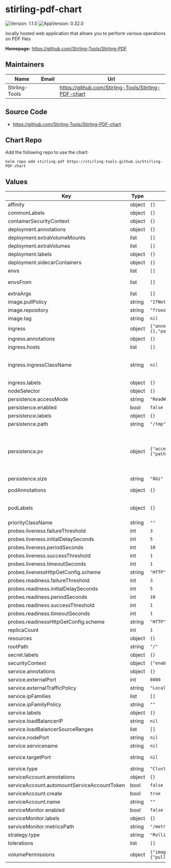 # stirling-pdf-chart

![Version: 1.1.0](https://img.shields.io/badge/Version-1.1.0-informational?style=flat-square) ![AppVersion: 0.32.0](https://img.shields.io/badge/AppVersion-0.32.0-informational?style=flat-square)

locally hosted web application that allows you to perform various operations on PDF files

**Homepage:** <https://github.com/Stirling-Tools/Stirling-PDF>

## Maintainers

| Name | Email | Url |
| ---- | ------ | --- |
| Stirling-Tools |  | <https://github.com/Stirling-Tools/Stirling-PDF-chart> |

## Source Code

* <https://github.com/Stirling-Tools/Stirling-PDF-chart>

## Chart Repo

Add the following repo to use the chart:

```console
helm repo add stirling-pdf https://stirling-tools.github.io/Stirling-PDF-chart
```

## Values

| Key | Type | Default | Description |
|-----|------|---------|-------------|
| affinity | object | `{}` |  |
| commonLabels | object | `{}` | Labels to apply to all resources |
| containerSecurityContext | object | `{}` |  |
| deployment.annotations | object | `{}` | Stirling-pdf Deployment annotations |
| deployment.extraVolumeMounts | list | `[]` | Additional volumes to mount |
| deployment.extraVolumes | list | `[]` | Additional volumes |
| deployment.labels | object | `{}` |  |
| deployment.sidecarContainers | object | `{}` | of the chart's content, send notifications... |
| envs | list | `[]` | Environment variables to add to the stirling-pdf pods |
| envsFrom | list | `[]` | Environment variables from secrets or configmaps to add to the stirling-pdf pods |
| extraArgs | list | `[]` |  |
| image.pullPolicy | string | `"IfNotPresent"` |  |
| image.repository | string | `"frooodle/s-pdf"` |  |
| image.tag | string | `nil` |  |
| ingress | object | `{"annotations":{},"enabled":false,"hosts":[],"ingressClassName":null,"labels":{},"pathType":"ImplementationSpecific"}` | Ingress for load balancer |
| ingress.annotations | object | `{}` | Stirling-pdf Ingress annotations |
| ingress.hosts | list | `[]` | Must be provided if Ingress is enabled |
| ingress.ingressClassName | string | `nil` | See https://kubernetes.io/blog/2020/04/02/improvements-to-the-ingress-api-in-kubernetes-1.18/#specifying-the-class-of-an-ingress |
| ingress.labels | object | `{}` | Stirling-pdf Ingress labels |
| nodeSelector | object | `{}` |  |
| persistence.accessMode | string | `"ReadWriteOnce"` |  |
| persistence.enabled | bool | `false` |  |
| persistence.labels | object | `{}` |  |
| persistence.path | string | `"/tmp"` |  |
| persistence.pv | object | `{"accessMode":"ReadWriteOnce","capacity":{"storage":"8Gi"},"enabled":false,"nfs":{"path":null,"server":null},"pvname":null}` | stirling-pdf data Persistent Volume Storage Class If defined, storageClassName: <storageClass> If set to "-", storageClassName: "", which disables dynamic provisioning If undefined (the default) or set to null, no storageClassName spec is   set, choosing the default provisioner.  (gp2 on AWS, standard on   GKE, AWS & OpenStack) storageClass: "-" volumeName: |
| persistence.size | string | `"8Gi"` |  |
| podAnnotations | object | `{}` | Read more about kube2iam to provide access to s3 https://github.com/jtblin/kube2iam |
| podLabels | object | `{}` | ref: https://kubernetes.io/docs/concepts/overview/working-with-objects/labels/ |
| priorityClassName | string | `""` |  |
| probes.liveness.failureThreshold | int | `3` |  |
| probes.liveness.initialDelaySeconds | int | `5` |  |
| probes.liveness.periodSeconds | int | `10` |  |
| probes.liveness.successThreshold | int | `1` |  |
| probes.liveness.timeoutSeconds | int | `1` |  |
| probes.livenessHttpGetConfig.scheme | string | `"HTTP"` |  |
| probes.readiness.failureThreshold | int | `3` |  |
| probes.readiness.initialDelaySeconds | int | `5` |  |
| probes.readiness.periodSeconds | int | `10` |  |
| probes.readiness.successThreshold | int | `1` |  |
| probes.readiness.timeoutSeconds | int | `1` |  |
| probes.readinessHttpGetConfig.scheme | string | `"HTTP"` |  |
| replicaCount | int | `1` |  |
| resources | object | `{}` |  |
| rootPath | string | `"/"` | Rootpath for the application |
| secret.labels | object | `{}` |  |
| securityContext | object | `{"enabled":true,"fsGroup":1000}` | does not allow this, try setting securityContext: {} |
| service.annotations | object | `{}` |  |
| service.externalPort | int | `8080` |  |
| service.externalTrafficPolicy | string | `"Local"` |  |
| service.ipFamilies | list | `[]` | Can be IPv4 and/or IPv6 |
| service.ipFamilyPolicy | string | `""` | set the ip family policy to configure dual-stack |
| service.labels | object | `{}` |  |
| service.loadBalancerIP | string | `nil` | Only valid if service.type: LoadBalancer |
| service.loadBalancerSourceRanges | list | `[]` | Only valid if service.type: LoadBalancer |
| service.nodePort | string | `nil` |  |
| service.servicename | string | `nil` |  |
| service.targetPort | string | `nil` | from deployment above. Leave empty to use stirling-pdf directly. |
| service.type | string | `"ClusterIP"` |  |
| serviceAccount.annotations | object | `{}` |  |
| serviceAccount.automountServiceAccountToken | bool | `false` |  |
| serviceAccount.create | bool | `true` |  |
| serviceAccount.name | string | `""` |  |
| serviceMonitor.enabled | bool | `false` |  |
| serviceMonitor.labels | object | `{}` |  |
| serviceMonitor.metricsPath | string | `"/metrics"` |  |
| strategy.type | string | `"RollingUpdate"` |  |
| tolerations | list | `[]` |  |
| volumePermissions | object | `{"image":{"pullPolicy":"Always","registry":"docker.io","repository":"bitnami/minideb","tag":"buster"}}` | volumePermissions: Change the owner of the persistent volume mountpoint to RunAsUser:fsGroup |
